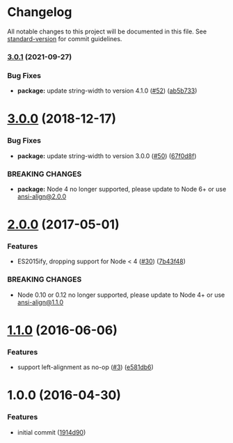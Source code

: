 # Changelog

All notable changes to this project will be documented in this file.
See [standard-version](https://github.com/conventional-changelog/standard-version) for commit guidelines.

### [3.0.1](https://github.com/nexdrew/ansi-align/compare/v3.0.0...v3.0.1) (2021-09-27)

### Bug Fixes

* **package:** update string-width to version
  4.1.0 ([#52](https://github.com/nexdrew/ansi-align/issues/52)) ([ab5b733](https://github.com/nexdrew/ansi-align/commit/ab5b733b1c30eef87b75e15459f2216db28d7ed3))

<a name="3.0.0"></a>

# [3.0.0](https://github.com/nexdrew/ansi-align/compare/v2.0.0...v3.0.0) (2018-12-17)

### Bug Fixes

* **package:** update string-width to version
  3.0.0 ([#50](https://github.com/nexdrew/ansi-align/issues/50)) ([67f0d8f](https://github.com/nexdrew/ansi-align/commit/67f0d8f))

### BREAKING CHANGES

* **package:** Node 4 no longer supported, please update to Node 6+ or use ansi-align@2.0.0

<a name="2.0.0"></a>

# [2.0.0](https://github.com/nexdrew/ansi-align/compare/v1.1.0...v2.0.0) (2017-05-01)

### Features

* ES2015ify, dropping support for Node <
  4 ([#30](https://github.com/nexdrew/ansi-align/issues/30)) ([7b43f48](https://github.com/nexdrew/ansi-align/commit/7b43f48))

### BREAKING CHANGES

* Node 0.10 or 0.12 no longer supported, please update to Node 4+ or use ansi-align@1.1.0

<a name="1.1.0"></a>

# [1.1.0](https://github.com/nexdrew/ansi-align/compare/v1.0.0...v1.1.0) (2016-06-06)

### Features

* support left-alignment as
  no-op ([#3](https://github.com/nexdrew/ansi-align/issues/3)) ([e581db6](https://github.com/nexdrew/ansi-align/commit/e581db6))

<a name="1.0.0"></a>

# 1.0.0 (2016-04-30)

### Features

* initial commit ([1914d90](https://github.com/nexdrew/ansi-align/commit/1914d90))
